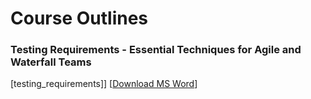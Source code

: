 # Course Outlines

### Testing Requirements - Essential Techniques for Agile and Waterfall Teams
[testing_requirements]] [[Download MS Word](https://github.com/phil31753/lonsdalesystems/raw/main/Testing%20Requirements.docx)]
